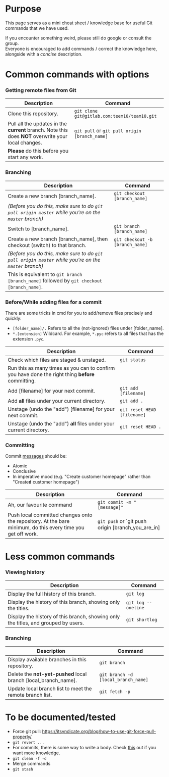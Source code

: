 # Purpose
This page serves as a mini cheat sheet / knowledge base for useful Git commands that we have used. 

If you encounter something weird, please still do google or consult the group.\
Everyone is encouraged to add commands / correct the knowledge here, alongside with a *concise* description.





# Common commands with options
### Getting remote files from Git
| Description | Command |
|---|---|
| Clone this repository. | `git clone git@gitlab.com:teem10/team10.git` |
| Pull all the updates in the **current** branch. Note this does **NOT** overwrite your local changes. | `git pull` or `git pull origin [branch_name]` |
| **Please** do this before you start any work. |  |



### Branching
| Description | Command |
|---|---|
| Create a new branch [branch_name]. | `git checkout [branch_name]` |
*(Before you do this, make sure to do `git pull origin master` while you're on the `master` branch)* |  |
| Switch to [branch_name]. | `git branch [branch_name]` |
| Create a new branch [branch_name], then checkout (switch) to that branch. | `git checkout -b [branch_name]` |
*(Before you do this, make sure to do `git pull origin master` while you're on the `master` branch)* |  |
| This is equivalent to `git branch [branch_name]` followed by `git checkout [branch_name]`. |  |



### Before/While adding files for a commit
There are some tricks in cmd for you to add/remove files precisely and quickly:
*  `[folder_name]/.` Refers to all the (not-ignored) files under [folder_name].
*  `*.[extension]` Wildcard. For example, `*.pyc` refers to all files that has the extension `.pyc`.

| Description | Command |
|---|---|
| Check which files are staged & unstaged. | `git status` |
| Run this as many times as you can to confirm you have done the right thing **before** committing. |  |
| Add [filename] for your next commit. | `git add [filename]` |
| Add **all** files under your current directory. | `git add .` |
| Unstage (undo the "add") [filename] for your next commit. | `git reset HEAD [filename]` |
| Unstage (undo the "add") **all** files under your current directory. | `git reset HEAD .` |



### Committing
Commit [messages](https://chris.beams.io/posts/git-commit/) should be:
* Atomic
* Conclusive
* In imperative mood (e.g. "Create customer homepage" rather than "Create**d** customer homepage")

| Description | Command |
|---|---|
| Ah, our favourite command | `git commit -m "[message]"` |
| Push local committed changes onto the repository. At the bare minimum, do this every time you get off work. | `git push` or `git push origin [branch_you_are_in] |





# Less common commands
### Viewing history
| Description | Command |
|---|---|
| Display the full history of this branch. | `git log` |
| Display the history of this branch, showing only the titles. | `git log --oneline` |
| Display the history of this branch, showing only the titles, and grouped by users. | `git shortlog` |



### Branching
| Description | Command |
|---|---|
| Display available branches in this repository. | `git branch` |
| Delete the **not-yet-pushed** local branch [local_branch_name]. | `git branch -d [local_branch_name]` |
| Update local branch list to meet the remote branch list. | `git fetch -p` |





# To be documented/tested
* Force git pull: https://itsyndicate.org/blog/how-to-use-git-force-pull-properly/
* `git revert ...`
* For commits, there is some way to write a body. Check [this](https://chris.beams.io/posts/git-commit/) out if you want more knowledge.
* `git clean -f -d`
* Merge commands
* `git stash`